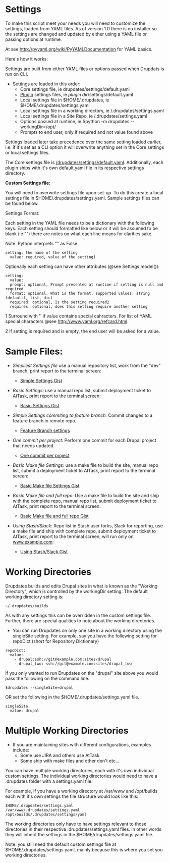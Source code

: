 Settings
===========

To make this script meet your needs you will need to customize the settings, loaded from YAML files.  As of version 1.0 there is no installer so the settings are changed and updated by either using a YAML file or passing options at runtime.

At see http://pyyaml.org/wiki/PyYAMLDocumentation for YAML basics.

Here's how it works:

Settings are built from either YAML files or options passed when Drupdats is run on CLI.

-  Settings are loaded in this order:<a name="overrides"></a>
    -  Core settings file, ie drupdates/settings/default.yaml
    -  [Plugin](plugins.md) settings files, ie *plugin dir*/settings/default.yaml
    -  Local settings file in $HOME/.drupdates, ie $HOME/.drupdates/settings.yaml
    -  Local settings file in a working directory, ie <working directory>/.drupdates/settings.yaml
    -  Local settings file in a Site Repo, ie <webroot>/.drupdates/settings.yaml
    -  Options passed at runtime, ie $python -m drupdates --workingDir=/opt/
    -  Prompts to end user, only if required and not value found above

Settings loaded later take precedence over the same setting loaded earlier, i.e. if it's set as a CLI option it will overwrite anything set in the Core settings or local settings files.

The Core settings file is [/drupdates/settings/default.yaml](https://github.com/jalama/drupdates/blob/master/drupdates/settings/default.yaml). Additionally, each plugin ships with it's own default.yaml file in its respective settings directory.

**Custom Settings file:**<a name="custom_settings"></a>

You will need to overwrite settings file upon set-up.  To do this create a local settings file in $HOME/.drupdates/settings.yaml.  Sample settings files can be found below.

Settings Format:

Each setting in the YAML file needs to be a dictionary with the following keys. Each setting should formatted like below or it will be assumed to be blank (ie "") there are notes on what each line means for clarities sake.

Note: Python interprets "" as False.

```
setting: the name of the setting
  value: required, value of the setting1
```
Optionally each setting can have other attributes (@see Settings.model()):

```
setting:
  value:
  prompt: optional, Prompt presented at runtime if setting is null and required
  format: optional, What is the format, supported values: string (default), list, dict
  required: optional, Is the setting required2
  requires: optional, does this setting require another setting
```

1 Surround with '' if value contains special cahracters.  For list of YAML special characters @see http://www.yaml.org/refcard.html.

2 If setting is required and is empty, the end user will be asked for a value.

**Sample Files:**<a name="samples"></a>
===========
- *Simpliest Settings file* use a manual repository list, work from the "dev" branch, print report to the terminal screen:
    - [Simple Settings Gist](https://gist.github.com/jalama/f76dc5647f3406229b94)

- *Basic Settings:* use a manual repo list, submit deployment ticket to AtTask, print report to the terminal screen:
    - [Basic Settings Gist](https://gist.github.com/jalama/c14c3e8880f7274dbb90)

- *Simple Settings commiting to feature branch:*  Commit changes to a feature branch in remote repo.
    - [Feature Branch settings](https://gist.github.com/jalama/dcc50959a4672e00144a)

- *One commit per project:* Perform one commit for each Drupal project that needs updated.
    - [One commit per project](https://gist.github.com/jalama/fdf41b4a8a4b4ef6e622)

- *Basic Make file Settings:* use a make file to build the site,
manual repo list, submit a deployment ticket to AtTask,
print report to the terminal screen:
    - [Basic Make file Settings Gist](https://gist.github.com/jalama/28aee650f3250cf92a55)

- *Basic Make file and full repo:*  Use a make file to build the site and ship
with the complete repo, manual repo list, submit deployment ticket to AtTask,
print report to the terminal screen:
    - [Basic Make file and full repo Gist](https://gist.github.com/jalama/29091db65a263ec021af)

- *Using Stash/Slack*: Repo list in Stash user forks, Slack for reporting,
use a make file and ship with complete repo, submit deployment ticket to AtTask,
print report to the terminal screen,
will run only on www.example.com:
    - [Using Stash/Slack Gist](https://gist.github.com/jalama/6798bf4e1b8e28a31088)

Working Directories
===========

Drupdates builds and edits Drupal sites in what is known as the "Working Directory", which is controlled by the workingDir setting.  The default working directory setting is:

```
~/.drupdates/builds
```

As with any settings this can be overridden in the custom settings file.  Further, there are special qualities to note about the working directories.

- You can run Drupdates on only one site in a working directory using the singleSite setting. For example, say you have the following setting for repoDict (short for Repository Dictionary)

```
repoDict:
  value:
    - drupal:ssh://git@example.com:sites/drupal
    - drupal_two: ssh://git@example.com:sites/drupal_two
```

If you only wanted to run Drupdates on the "drupal" site above you would pass the following
on the command line.

```
$drupdates --singleSite=drupal
```

OR set the following in the $HOME/.drupdates/settings.yaml file.

```
singleSite:
  value: drupal
```

Multiple Working Directories
===========

- If you are maintaining sites with different configurations, examples include:
  - Some use JIRA and others use AtTask
  - Some ship with make files and other don't etc...

You can have multiple working directories, each with it's own individual custom settings.  The individual working directories would need to have a .drupdates folder with a settings.yaml file.

For example, if you have a working directory at /var/www and /opt/builds each with it's own settings
the file structure would look like this:

```
$HOME/.drupdates/settings.yaml
/var/www/.drupdates/settings.yaml
/opt/builds/.drupdates/settings/yaml
```

The working directories only have to have settings relevant to those directories in their respective
 .drupdates/settings.yaml files.  In other words they will inherit the settings in the $HOME/drupdates/settings.yaml file.

Note: you still need the default custom settings file at $HOME/.drupdates/settings.yaml, mainly because this is where you set you working directories.  
